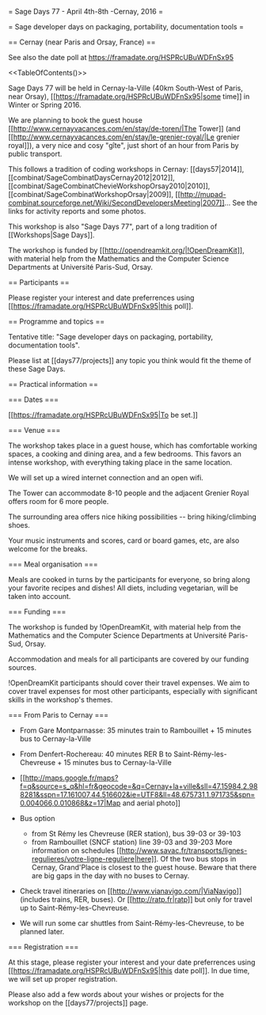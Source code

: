 = Sage Days 77 - April 4th-8th -Cernay, 2016 =

= Sage developer days on packaging, portability, documentation tools =

== Cernay (near Paris and Orsay, France) ==

See also the date poll at https://framadate.org/HSPRcUBuWDFnSx95

<<TableOfContents()>>

Sage Days 77 will be held in Cernay-la-Ville (40km South-West of Paris, near Orsay),
[[https://framadate.org/HSPRcUBuWDFnSx95|some time]] in Winter or Spring 2016.

We are planning to book the guest house
[[http://www.cernayvacances.com/en/stay/de-toren/|The Tower]] (and
[[http://www.cernayvacances.com/en/stay/le-grenier-royal/|Le grenier royal]]),
a very nice and cosy "gîte", just short of an hour from Paris by public transport.

This follows a tradition of coding workshops in Cernay:
[[days57|2014]],
[[combinat/SageCombinatDaysCernay2012|2012]],
[[combinat/SageCombinatChevieWorkshopOrsay2010|2010]],
[[combinat/SageCombinatWorkshopOrsay|2009]], 
[[http://mupad-combinat.sourceforge.net/Wiki/SecondDevelopersMeeting|2007]]...
See the links for activity reports and some photos.

This workshop is also "Sage Days 77", part of a long tradition of [[Workshops|Sage Days]].

The workshop is funded by [[http://opendreamkit.org/|!OpenDreamKit]], with material help
from the Mathematics and the Computer Science Departments at Université Paris-Sud, Orsay.

== Participants ==

Please register your interest and date preferrences using
[[https://framadate.org/HSPRcUBuWDFnSx95|this poll]].

== Programme and topics ==

Tentative title: "Sage developer days on packaging, portability, documentation tools".

Please list at [[days77/projects]] any topic you think would fit the theme of these Sage Days.

== Practical information ==

=== Dates ===

[[https://framadate.org/HSPRcUBuWDFnSx95|To be set.]]

=== Venue ===

The workshop takes place in a guest house, which has comfortable working spaces,
a cooking and dining area, and a few bedrooms. This favors an intense workshop,
with everything taking place in the same location.

We will set up a wired internet connection and an open wifi.

The Tower can accommodate 8-10 people and the adjacent
Grenier Royal offers room for 6 more people.

The surrounding area offers nice hiking possibilities -- bring hiking/climbing shoes.

Your music instruments and scores, card or board games, etc, are also welcome for the breaks.

=== Meal organisation ===

Meals are cooked in turns by the participants for everyone, so bring along your
favorite recipes and dishes! All diets, including vegetarian, will be taken into
account.

=== Funding ===

The workshop is funded by !OpenDreamKit, with material help from
the Mathematics and the Computer Science Departments at Université Paris-Sud, Orsay.

Accommodation and meals for all participants are covered by our funding sources.

!OpenDreamKit participants should cover their travel expenses.
We aim to cover travel expenses for most other participants,
especially with significant skills in the workshop's themes.

=== From Paris to Cernay ===

 * From Gare Montparnasse: 35 minutes train to Rambouillet + 15 minutes bus to Cernay-la-Ville
 * From Denfert-Rochereau: 40 minutes RER B to Saint-Rémy-les-Chevreuse + 15 minutes bus to Cernay-la-Ville
 * [[http://maps.google.fr/maps?f=q&source=s_q&hl=fr&geocode=&q=Cernay+la+ville&sll=47.15984,2.988281&sspn=17.161007,44.516602&ie=UTF8&ll=48.675731,1.971735&spn=0.004066,0.010868&z=17|Map and aerial photo]]

 * Bus option
    * from St Rémy les Chevreuse (RER station), bus 39-03 or 39-103
    * from Rambouillet (SNCF station) line 39-03 and 39-203
   More information on schedules [[http://www.savac.fr/transports/lignes-regulieres/votre-ligne-reguliere|here]].
   Of the two bus stops in Cernay, Grand'Place is closest to the guest house.
   Beware that there are big gaps in the day with no buses to Cernay.

 * Check travel itineraries on [[http://www.vianavigo.com/|ViaNavigo]] (includes trains, RER, buses).
   Or [[http://ratp.fr|ratp]] but only for travel up to Saint-Rémy-les-Chevreuse.

 * We will run some car shuttles from Saint-Rémy-les-Chevreuse, to be planned later.

=== Registration ===

At this stage, please register your interest and your date preferrences
using [[https://framadate.org/HSPRcUBuWDFnSx95|this date poll]].
In due time, we will set up proper registration.

Please also add a few words about your wishes or projects for the workshop
on the [[days77/projects]] page.
